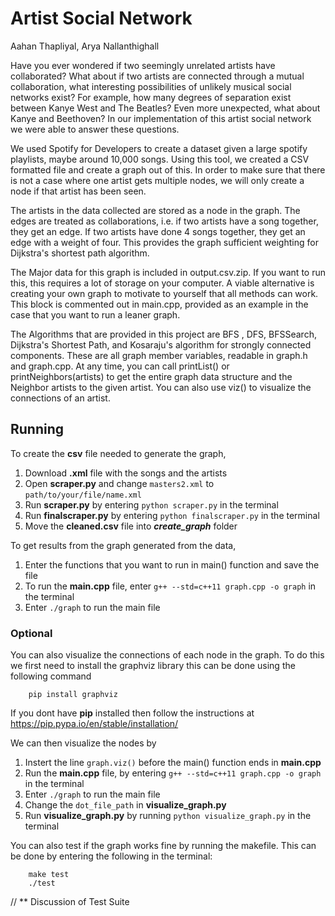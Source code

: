 # Artist Social Network

Aahan Thapliyal, Arya Nallanthighall

Have you ever wondered if two seemingly unrelated artists have collaborated? What about if two artists are connected through a mutual collaboration, what interesting possibilities of unlikely musical social networks exist? For example, how many degrees of separation exist between Kanye West and The Beatles? Even more unexpected, what about Kanye and Beethoven? In our implementation of this artist social network we were able to answer these questions.

We used Spotify for Developers to create a dataset given a large spotify playlists, maybe around 10,000 songs. Using this tool, we created a CSV formatted file and create a graph out of this. In order to make sure that there is not a case where one artist gets multiple nodes, we will only create a node if that artist has been seen.

The artists in the data collected are stored as a node in the graph. The edges are treated as collaborations, i.e. if two artists have a song together, they get an edge. If two artists have done 4 songs together, they get an edge with a weight of four. This provides the graph sufficient weighting for Dijkstra's shortest path algorithm.

The Major data for this graph is included in output.csv.zip. If you want to run this, this requires a lot of storage on your computer. A viable alternative is creating your own graph to motivate to yourself that all methods can work. This block is commented out in main.cpp, provided as an example in the case that you want to run a leaner graph. 

The Algorithms that are provided in this project are BFS , DFS, BFSSearch,  Dijkstra's Shortest Path, and Kosaraju's algorithm for strongly connected components. These are all graph member variables, readable in graph.h and graph.cpp. At any time, you can call printList() or printNeighbors(artists) to get the entire graph data structure and the Neighbor artists to the given artist. You can also use viz() to visualize the connections of an artist.

## Running 

To create the **csv** file needed to generate the graph, 
1. Download **.xml** file with the songs and the artists
2. Open **scraper.py** and change `masters2.xml` to `path/to/your/file/name.xml`
3. Run **scraper.py** by entering `python scraper.py` in the terminal
4. Run **finalscraper.py** by entering `python finalscraper.py` in the terminal
5. Move the **cleaned.csv** file into ***create_graph*** folder

To get results from the graph generated from the data,
1. Enter the functions that you want to run in main() function and save the file
2. To run the **main.cpp** file, enter `g++ --std=c++11 graph.cpp -o graph` in the terminal
3. Enter `./graph` to run the main file

### Optional

You can also visualize the connections of each node in the graph. To do this we first need to install the graphviz library this can be done using the following command
```
	pip install graphviz
```
If you dont have **pip** installed then follow the instructions at https://pip.pypa.io/en/stable/installation/ 

We can then visualize the nodes by
1. Instert the line `graph.viz()` before the main() function ends in **main.cpp**
2. Run the **main.cpp** file, by entering `g++ --std=c++11 graph.cpp -o graph` in the terminal
3. Enter `./graph` to run the main file
4. Change the `dot_file_path` in **visualize_graph.py** 
5. Run **visualize_graph.py** by running `python visualize_graph.py` in the terminal

You can also test if the graph works fine by running the makefile. This can be done by entering the following in the terminal:
```
	make test
	./test
```


// ** Discussion of Test Suite